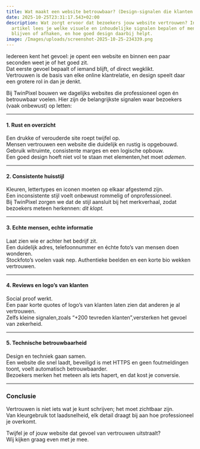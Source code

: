```yaml
---
title: Wat maakt een website betrouwbaar? (Design-signalen die klanten overtuigen)
date: 2025-10-25T23:31:17.543+02:00
description: Wat zorgt ervoor dat bezoekers jouw website vertrouwen? In dit
  artikel lees je welke visuele en inhoudelijke signalen bepalen of mensen
  blijven of afhaken, en hoe goed design daarbij helpt.
image: /Images/uploads/screenshot-2025-10-25-234339.png
---
```

<!--StartFragment-->

Iedereen kent het gevoel: je opent een website en binnen een paar seconden weet je of het goed zit.\
Dat eerste gevoel bepaalt of iemand blijft, of direct wegklikt.\
Vertrouwen is de basis van elke online klantrelatie, en design speelt daar een grotere rol in dan je denkt.

Bij TwinPixel bouwen we dagelijks websites die professioneel ogen én betrouwbaar voelen. Hier zijn de belangrijkste signalen waar bezoekers (vaak onbewust) op letten:

- - -

#### **1. Rust en overzicht**

Een drukke of verouderde site roept twijfel op.\
Mensen vertrouwen een website die duidelijk en rustig is opgebouwd.\
Gebruik witruimte, consistente marges en een logische opbouw.\
Een goed design hoeft niet vol te staan met elementen,het moet  *ademen*.

- - -

#### **2. Consistente huisstijl**

Kleuren, lettertypes en iconen moeten op elkaar afgestemd zijn.\
Een inconsistente stijl voelt onbewust rommelig of onprofessioneel.\
Bij TwinPixel zorgen we dat de stijl aansluit bij het merkverhaal, zodat bezoekers meteen herkennen: *dit klopt.*

- - -

#### **3. Echte mensen, echte informatie**

Laat zien wie er achter het bedrijf zit.\
Een duidelijk adres, telefoonnummer en échte foto’s van mensen doen wonderen.\
Stockfoto’s voelen vaak nep. Authentieke beelden en een korte bio wekken vertrouwen.

- - -

#### **4. Reviews en logo’s van klanten**

Social proof werkt.\
Een paar korte quotes of logo’s van klanten laten zien dat anderen je al vertrouwen.\
Zelfs kleine signalen,zoals “+200 tevreden klanten”,versterken het gevoel van zekerheid.  

- - -

#### **5. Technische betrouwbaarheid**

Design en techniek gaan samen.\
Een website die snel laadt, beveiligd is met HTTPS en geen foutmeldingen toont, voelt automatisch betrouwbaarder.\
Bezoekers merken het meteen als iets hapert, en dat kost je conversie.

- - -

### **Conclusie**

Vertrouwen is niet iets wat je kunt schrijven; het moet zichtbaar zijn.\
Van kleurgebruik tot laadsnelheid, elk detail draagt bij aan hoe professioneel je overkomt.

Twijfel je of jouw website dat gevoel van vertrouwen uitstraalt?\
Wij kijken graag even met je mee.

<!--EndFragment-->